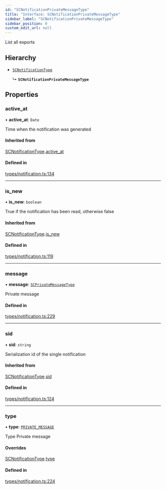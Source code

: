 ```yaml
---
id: "SCNotificationPrivateMessageType"
title: "Interface: SCNotificationPrivateMessageType"
sidebar_label: "SCNotificationPrivateMessageType"
sidebar_position: 0
custom_edit_url: null
---
```


List all exports

## Hierarchy

- [`SCNotificationType`](SCNotificationType)

  ↳ **`SCNotificationPrivateMessageType`**

## Properties

### active\_at

• **active\_at**: `Date`

Time when the notification was generated

#### Inherited from

[SCNotificationType](SCNotificationType).[active_at](SCNotificationType#active_at)

#### Defined in

[types/notification.ts:134](https://github.com/selfcommunity/community-ui/blob/8bbb33c/packages/sc-core/src/types/notification.ts#L134)

___

### is\_new

• **is\_new**: `boolean`

True if the notification has been read, otherwise false

#### Inherited from

[SCNotificationType](SCNotificationType).[is_new](SCNotificationType#is_new)

#### Defined in

[types/notification.ts:119](https://github.com/selfcommunity/community-ui/blob/8bbb33c/packages/sc-core/src/types/notification.ts#L119)

___

### message

• **message**: [`SCPrivateMessageType`](SCPrivateMessageType)

Private message

#### Defined in

[types/notification.ts:229](https://github.com/selfcommunity/community-ui/blob/8bbb33c/packages/sc-core/src/types/notification.ts#L229)

___

### sid

• **sid**: `string`

Serialization id of the single notification

#### Inherited from

[SCNotificationType](SCNotificationType).[sid](SCNotificationType#sid)

#### Defined in

[types/notification.ts:124](https://github.com/selfcommunity/community-ui/blob/8bbb33c/packages/sc-core/src/types/notification.ts#L124)

___

### type

• **type**: [`PRIVATE_MESSAGE`](../enums/SCNotificationTypologyType#private_message)

Type Private message

#### Overrides

[SCNotificationType](SCNotificationType).[type](SCNotificationType#type)

#### Defined in

[types/notification.ts:224](https://github.com/selfcommunity/community-ui/blob/8bbb33c/packages/sc-core/src/types/notification.ts#L224)
